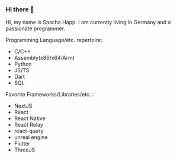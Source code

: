 ### Hi there 👋

<!--
**saschahapp/saschahapp** is a ✨ _special_ ✨ repository because its `README.md` (this file) appears on your GitHub profile.

Here are some ideas to get you started:

- 🔭 I’m currently working on ...
- 🌱 I’m currently learning ...
- 👯 I’m looking to collaborate on ...
- 🤔 I’m looking for help with ...
- 💬 Ask me about ...
- 📫 How to reach me: ...
- 😄 Pronouns: ...
- ⚡ Fun fact: ...
-->

Hi, my name is Sascha Happ.
I am currently living in Germany and a passionate programmer.

Programming Language/etc. repertoire:
- C/C++
- Assembly(x86/x64/Arm)
- Python
- JS/TS
- Dart
- SQL

Favorite Frameworks/Libraries/etc. :
- NextJS
- React
- React Native
- React Relay
- react-query
- unreal engine
- Flutter
- ThreeJS

